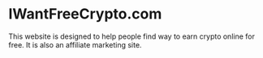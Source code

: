 # IWantFreeCrypto.com
This website is designed to help people find way to earn crypto online for free. It is also an affiliate marketing site.
